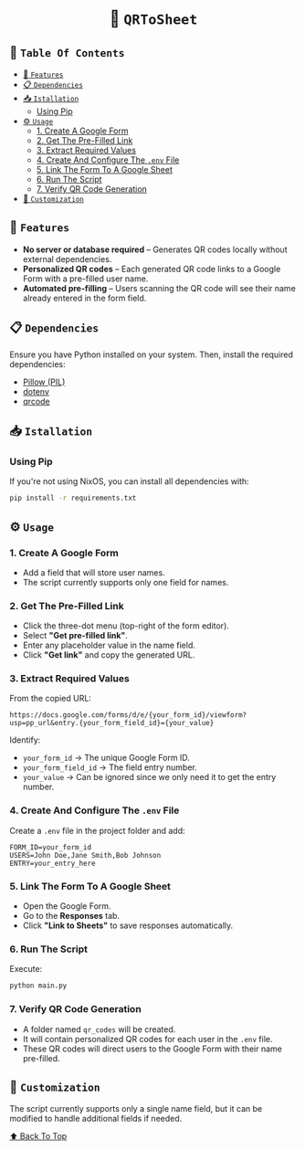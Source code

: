 <div align="center">

# 📝️ `QRToSheet` <!-- omit in toc -->

</div>

## 📖 `Table Of Contents` <!-- omit in toc -->

- [🚗 `Features`](#-features)
- [📋 `Dependencies`](#-dependencies)
- [📥 `Istallation`](#-istallation)
  - [Using Pip](#using-pip)
- [⚙️ `Usage`](#️-usage)
  - [1. Create A Google Form](#1-create-a-google-form)
  - [2. Get The Pre-Filled Link](#2-get-the-pre-filled-link)
  - [3. Extract Required Values](#3-extract-required-values)
  - [4. Create And Configure The `.env` File](#4-create-and-configure-the-env-file)
  - [5. Link The Form To A Google Sheet](#5-link-the-form-to-a-google-sheet)
  - [6. Run The Script](#6-run-the-script)
  - [7. Verify QR Code Generation](#7-verify-qr-code-generation)
- [🔧 `Customization`](#-customization)

## 🚗 `Features`

- **No server or database required** – Generates QR codes locally without external dependencies.
- **Personalized QR codes** – Each generated QR code links to a Google Form with a pre-filled user name.
- **Automated pre-filling** – Users scanning the QR code will see their name already entered in the form field.

## 📋 `Dependencies`

Ensure you have Python installed on your system. Then, install the required dependencies:

- [Pillow (PIL)](https://pypi.org/project/pillow/)
- [dotenv](https://pypi.org/project/python-dotenv/)
- [qrcode](https://pypi.org/project/qrcode/)

## 📥 `Istallation`

### Using Pip

If you're not using NixOS, you can install all dependencies with:

```bash
pip install -r requirements.txt
```

## ⚙️ `Usage`

### 1. Create A Google Form

- Add a field that will store user names.
- The script currently supports only one field for names.

### 2. Get The Pre-Filled Link

- Click the three-dot menu (top-right of the form editor).
- Select **"Get pre-filled link"**.
- Enter any placeholder value in the name field.
- Click **"Get link"** and copy the generated URL.

### 3. Extract Required Values

From the copied URL:

```
https://docs.google.com/forms/d/e/{your_form_id}/viewform?usp=pp_url&entry.{your_form_field_id}={your_value}
```

Identify:

- `your_form_id` → The unique Google Form ID.
- `your_form_field_id` → The field entry number.
- `your_value` → Can be ignored since we only need it to get the entry number.

### 4. Create And Configure The `.env` File

Create a `.env` file in the project folder and add:

```
FORM_ID=your_form_id
USERS=John Doe,Jane Smith,Bob Johnson
ENTRY=your_entry_here
```

### 5. Link The Form To A Google Sheet

- Open the Google Form.
- Go to the **Responses** tab.
- Click **"Link to Sheets"** to save responses automatically.

### 6. Run The Script

Execute:

```bash
python main.py
```

### 7. Verify QR Code Generation

- A folder named `qr_codes` will be created.
- It will contain personalized QR codes for each user in the `.env` file.
- These QR codes will direct users to the Google Form with their name pre-filled.

## 🔧 `Customization`

The script currently supports only a single name field, but it can be modified to handle additional fields if needed.

[⬆ Back To Top](#%EF%B8%8F-qrtosheet-)
